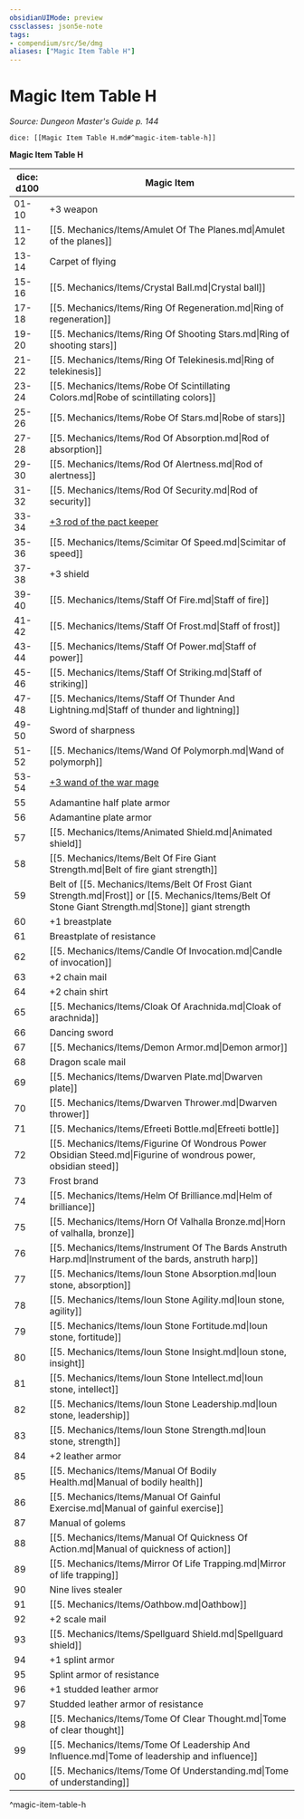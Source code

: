 ```yaml
---
obsidianUIMode: preview
cssclasses: json5e-note
tags:
- compendium/src/5e/dmg
aliases: ["Magic Item Table H"]
---
```

# Magic Item Table H
*Source: Dungeon Master's Guide p. 144* 

`dice: [[Magic Item Table H.md#^magic-item-table-h]]`

**Magic Item Table H**

| dice: d100 | Magic Item |
|------------|------------|
| 01-10 | +3 weapon |
| 11-12 | [[5. Mechanics/Items/Amulet Of The Planes.md\|Amulet of the planes]] |
| 13-14 | Carpet of flying |
| 15-16 | [[5. Mechanics/Items/Crystal Ball.md\|Crystal ball]] |
| 17-18 | [[5. Mechanics/Items/Ring Of Regeneration.md\|Ring of regeneration]] |
| 19-20 | [[5. Mechanics/Items/Ring Of Shooting Stars.md\|Ring of shooting stars]] |
| 21-22 | [[5. Mechanics/Items/Ring Of Telekinesis.md\|Ring of telekinesis]] |
| 23-24 | [[5. Mechanics/Items/Robe Of Scintillating Colors.md\|Robe of scintillating colors]] |
| 25-26 | [[5. Mechanics/Items/Robe Of Stars.md\|Robe of stars]] |
| 27-28 | [[5. Mechanics/Items/Rod Of Absorption.md\|Rod of absorption]] |
| 29-30 | [[5. Mechanics/Items/Rod Of Alertness.md\|Rod of alertness]] |
| 31-32 | [[5. Mechanics/Items/Rod Of Security.md\|Rod of security]] |
| 33-34 | [+3 rod of the pact keeper](compendium/items/3-rod-of-the-pact-keeper.md) |
| 35-36 | [[5. Mechanics/Items/Scimitar Of Speed.md\|Scimitar of speed]] |
| 37-38 | +3 shield |
| 39-40 | [[5. Mechanics/Items/Staff Of Fire.md\|Staff of fire]] |
| 41-42 | [[5. Mechanics/Items/Staff Of Frost.md\|Staff of frost]] |
| 43-44 | [[5. Mechanics/Items/Staff Of Power.md\|Staff of power]] |
| 45-46 | [[5. Mechanics/Items/Staff Of Striking.md\|Staff of striking]] |
| 47-48 | [[5. Mechanics/Items/Staff Of Thunder And Lightning.md\|Staff of thunder and lightning]] |
| 49-50 | Sword of sharpness |
| 51-52 | [[5. Mechanics/Items/Wand Of Polymorph.md\|Wand of polymorph]] |
| 53-54 | [+3 wand of the war mage](compendium/items/3-wand-of-the-war-mage.md) |
| 55 | Adamantine half plate armor |
| 56 | Adamantine plate armor |
| 57 | [[5. Mechanics/Items/Animated Shield.md\|Animated shield]] |
| 58 | [[5. Mechanics/Items/Belt Of Fire Giant Strength.md\|Belt of fire giant strength]] |
| 59 | Belt of [[5. Mechanics/Items/Belt Of Frost Giant Strength.md\|Frost]] or [[5. Mechanics/Items/Belt Of Stone Giant Strength.md\|Stone]] giant strength |
| 60 | +1 breastplate |
| 61 | Breastplate of resistance |
| 62 | [[5. Mechanics/Items/Candle Of Invocation.md\|Candle of invocation]] |
| 63 | +2 chain mail |
| 64 | +2 chain shirt |
| 65 | [[5. Mechanics/Items/Cloak Of Arachnida.md\|Cloak of arachnida]] |
| 66 | Dancing sword |
| 67 | [[5. Mechanics/Items/Demon Armor.md\|Demon armor]] |
| 68 | Dragon scale mail |
| 69 | [[5. Mechanics/Items/Dwarven Plate.md\|Dwarven plate]] |
| 70 | [[5. Mechanics/Items/Dwarven Thrower.md\|Dwarven thrower]] |
| 71 | [[5. Mechanics/Items/Efreeti Bottle.md\|Efreeti bottle]] |
| 72 | [[5. Mechanics/Items/Figurine Of Wondrous Power Obsidian Steed.md\|Figurine of wondrous power, obsidian steed]] |
| 73 | Frost brand |
| 74 | [[5. Mechanics/Items/Helm Of Brilliance.md\|Helm of brilliance]] |
| 75 | [[5. Mechanics/Items/Horn Of Valhalla Bronze.md\|Horn of valhalla, bronze]] |
| 76 | [[5. Mechanics/Items/Instrument Of The Bards Anstruth Harp.md\|Instrument of the bards, anstruth harp]] |
| 77 | [[5. Mechanics/Items/Ioun Stone Absorption.md\|Ioun stone, absorption]] |
| 78 | [[5. Mechanics/Items/Ioun Stone Agility.md\|Ioun stone, agility]] |
| 79 | [[5. Mechanics/Items/Ioun Stone Fortitude.md\|Ioun stone, fortitude]] |
| 80 | [[5. Mechanics/Items/Ioun Stone Insight.md\|Ioun stone, insight]] |
| 81 | [[5. Mechanics/Items/Ioun Stone Intellect.md\|Ioun stone, intellect]] |
| 82 | [[5. Mechanics/Items/Ioun Stone Leadership.md\|Ioun stone, leadership]] |
| 83 | [[5. Mechanics/Items/Ioun Stone Strength.md\|Ioun stone, strength]] |
| 84 | +2 leather armor |
| 85 | [[5. Mechanics/Items/Manual Of Bodily Health.md\|Manual of bodily health]] |
| 86 | [[5. Mechanics/Items/Manual Of Gainful Exercise.md\|Manual of gainful exercise]] |
| 87 | Manual of golems |
| 88 | [[5. Mechanics/Items/Manual Of Quickness Of Action.md\|Manual of quickness of action]] |
| 89 | [[5. Mechanics/Items/Mirror Of Life Trapping.md\|Mirror of life trapping]] |
| 90 | Nine lives stealer |
| 91 | [[5. Mechanics/Items/Oathbow.md\|Oathbow]] |
| 92 | +2 scale mail |
| 93 | [[5. Mechanics/Items/Spellguard Shield.md\|Spellguard shield]] |
| 94 | +1 splint armor |
| 95 | Splint armor of resistance |
| 96 | +1 studded leather armor |
| 97 | Studded leather armor of resistance |
| 98 | [[5. Mechanics/Items/Tome Of Clear Thought.md\|Tome of clear thought]] |
| 99 | [[5. Mechanics/Items/Tome Of Leadership And Influence.md\|Tome of leadership and influence]] |
| 00 | [[5. Mechanics/Items/Tome Of Understanding.md\|Tome of understanding]] |
^magic-item-table-h